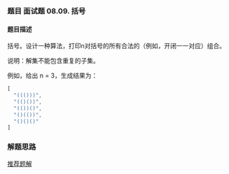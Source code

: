 ### 题目 面试题 08.09. 括号
#### 题目描述
括号。设计一种算法，打印n对括号的所有合法的（例如，开闭一一对应）组合。

说明：解集不能包含重复的子集。

例如，给出 n = 3，生成结果为：

```js
[
  "((()))",
  "(()())",
  "(())()",
  "()(())",
  "()()()"
]
```
### 解题思路
[推荐题解](https://leetcode-cn.com/problems/bracket-lcci/solution/sui-ran-bu-shi-zui-xiu-de-dan-zhi-shao-n-xjx1/)